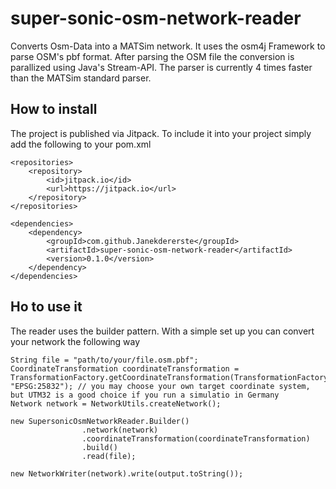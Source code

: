 # super-sonic-osm-network-reader
Converts Osm-Data into a MATSim network. It uses the osm4j Framework to parse OSM's pbf format. 
After parsing the OSM file the conversion is parallized using Java's Stream-API.
The parser is currently 4 times faster than the MATSim standard parser.

## How to install
The project is published via Jitpack. To include it into your project simply add the following to your pom.xml

```
<repositories>
    <repository>
        <id>jitpack.io</id>
        <url>https://jitpack.io</url>
    </repository>
</repositories>

<dependencies>
    <dependency>
        <groupId>com.github.Janekdererste</groupId>
        <artifactId>super-sonic-osm-network-reader</artifactId>
        <version>0.1.0</version>
    </dependency>
</dependencies>
```
## Ho to use it
The reader uses the builder pattern. With a simple set up you can convert your network the following way
```
String file = "path/to/your/file.osm.pbf";
CoordinateTransformation coordinateTransformation = TransformationFactory.getCoordinateTransformation(TransformationFactory.WGS84, "EPSG:25832"); // you may choose your own target coordinate system, but UTM32 is a good choice if you run a simulatio in Germany
Network network = NetworkUtils.createNetwork();

new SupersonicOsmNetworkReader.Builder()
				.network(network)
				.coordinateTransformation(coordinateTransformation)
				.build()
				.read(file);

new NetworkWriter(network).write(output.toString());
```

